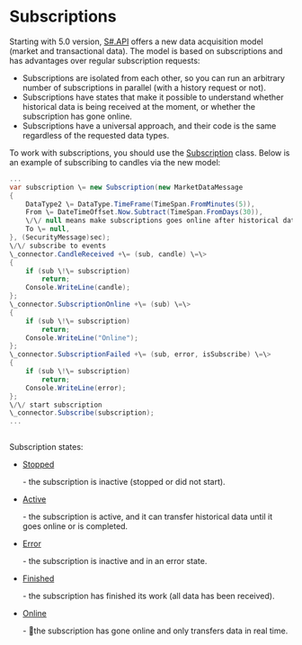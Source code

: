 # Subscriptions

Starting with 5.0 version, [S\#.API](StockSharpAbout.md) offers a new data acquisition model (market and transactional data). The model is based on subscriptions and has advantages over regular subscription requests: 

- Subscriptions are isolated from each other, so you can run an arbitrary number of subscriptions in parallel (with a history request or not). 
- Subscriptions have states that make it possible to understand whether historical data is being received at the moment, or whether the subscription has gone online. 
- Subscriptions have a universal approach, and their code is the same regardless of the requested data types. 

To work with subscriptions, you should use the [Subscription](../api/StockSharp.Algo.Subscription.html) class. Below is an example of subscribing to candles via the new model:

```cs
...
var subscription \= new Subscription(new MarketDataMessage
{
	DataType2 \= DataType.TimeFrame(TimeSpan.FromMinutes(5)),
	From \= DateTimeOffset.Now.Subtract(TimeSpan.FromDays(30)),
	\/\/ null means make subscriptions goes online after historical data
	To \= null,
}, (SecurityMessage)sec);
\/\/ subscribe to events
\_connector.CandleReceived +\= (sub, candle) \=\>
{
	if (sub \!\= subscription)
		return;
	Console.WriteLine(candle);
};
\_connector.SubscriptionOnline +\= (sub) \=\>
{
	if (sub \!\= subscription)
		return;
	Console.WriteLine("Online");
};
\_connector.SubscriptionFailed +\= (sub, error, isSubscribe) \=\>
{
	if (sub \!\= subscription)
		return;
	Console.WriteLine(error);
};
\/\/ start subscription
\_connector.Subscribe(subscription);
...
			
```

Subscription states:

- [Stopped](../api/StockSharp.Algo.SubscriptionStates.Stopped.html)

   \- the subscription is inactive (stopped or did not start). 
- [Active](../api/StockSharp.Algo.SubscriptionStates.Active.html)

   \- the subscription is active, and it can transfer historical data until it goes online or is completed. 
- [Error](../api/StockSharp.Algo.SubscriptionStates.Error.html)

   \- the subscription is inactive and in an error state. 
- [Finished](../api/StockSharp.Algo.SubscriptionStates.Finished.html)

   \- the subscription has finished its work (all data has been received). 
- [Online](../api/StockSharp.Algo.SubscriptionStates.Online.html)

   \- the subscription has gone online and only transfers data in real time. 
